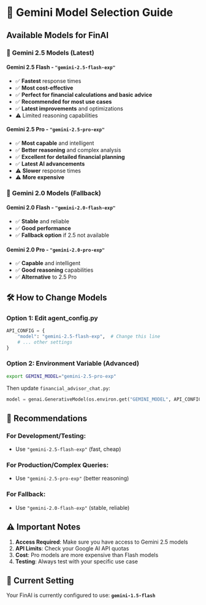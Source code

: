 # 🤖 Gemini Model Selection Guide

## Available Models for FinAI

### 🚀 **Gemini 2.5 Models (Latest)**

#### **Gemini 2.5 Flash** - `"gemini-2.5-flash-exp"`
- ✅ **Fastest** response times
- ✅ **Most cost-effective**
- ✅ **Perfect for financial calculations and basic advice**
- ✅ **Recommended for most use cases**
- ✅ **Latest improvements** and optimizations
- ⚠️ Limited reasoning capabilities

#### **Gemini 2.5 Pro** - `"gemini-2.5-pro-exp"`
- ✅ **Most capable** and intelligent
- ✅ **Better reasoning** and complex analysis
- ✅ **Excellent for detailed financial planning**
- ✅ **Latest AI advancements**
- ⚠️ **Slower** response times
- ⚠️ **More expensive**

### 🔄 **Gemini 2.0 Models (Fallback)**

#### **Gemini 2.0 Flash** - `"gemini-2.0-flash-exp"`
- ✅ **Stable** and reliable
- ✅ **Good performance**
- ✅ **Fallback option** if 2.5 not available

#### **Gemini 2.0 Pro** - `"gemini-2.0-pro-exp"`
- ✅ **Capable** and intelligent
- ✅ **Good reasoning** capabilities
- ✅ **Alternative** to 2.5 Pro

## 🛠️ How to Change Models

### **Option 1: Edit agent_config.py**
```python
API_CONFIG = {
    "model": "gemini-2.5-flash-exp",  # Change this line
    # ... other settings
}
```

### **Option 2: Environment Variable (Advanced)**
```bash
export GEMINI_MODEL="gemini-2.5-pro-exp"
```

Then update `financial_advisor_chat.py`:
```python
model = genai.GenerativeModel(os.environ.get("GEMINI_MODEL", API_CONFIG["model"]))
```

## 🎯 **Recommendations**

### **For Development/Testing:**
- Use `"gemini-2.5-flash-exp"` (fast, cheap)

### **For Production/Complex Queries:**
- Use `"gemini-2.5-pro-exp"` (better reasoning)

### **For Fallback:**
- Use `"gemini-2.0-flash-exp"` (stable, reliable)

## ⚠️ **Important Notes**

1. **Access Required**: Make sure you have access to Gemini 2.5 models
2. **API Limits**: Check your Google AI API quotas
3. **Cost**: Pro models are more expensive than Flash models
4. **Testing**: Always test with your specific use case

## 🔧 **Current Setting**
Your FinAI is currently configured to use: **`gemini-1.5-flash`** 
